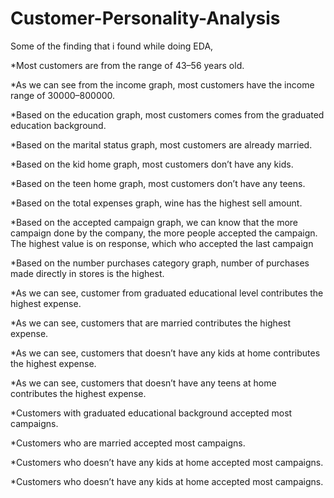 # Customer-Personality-Analysis

Some of the finding that i found while doing EDA,

*Most customers are from the range of 43–56 years old.

*As we can see from the income graph, most customers have the income range of 30000–800000.

*Based on the education graph, most customers comes from the graduated education background.

*Based on the marital status graph, most customers are already married.

*Based on the kid home graph, most customers don’t have any kids.

*Based on the teen home graph, most customers don’t have any teens.

*Based on the total expenses graph, wine has the highest sell amount.

*Based on the accepted campaign graph, we can know that the more campaign done by the company, the more people accepted the campaign. The highest value is on response, which who accepted the last campaign

*Based on the number purchases category graph, number of purchases made directly in stores is the highest.

*As we can see, customer from graduated educational level contributes the highest expense.

*As we can see, customers that are married contributes the highest expense.

*As we can see, customers that doesn’t have any kids at home contributes the highest expense.

*As we can see, customers that doesn’t have any teens at home contributes the highest expense.

*Customers with graduated educational background accepted most campaigns.

*Customers who are married accepted most campaigns.

*Customers who doesn’t have any kids at home accepted most campaigns.

*Customers who doesn’t have any kids at home accepted most campaigns.
